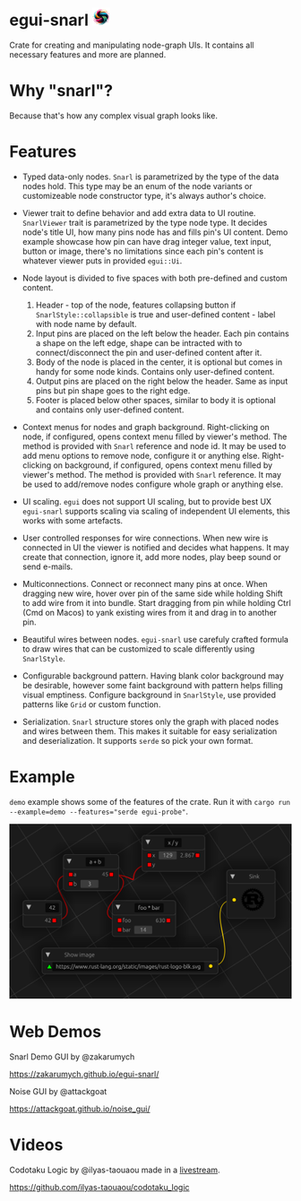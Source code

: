 # egui-snarl <img src="./logo.png" width="32"/>

Crate for creating and manipulating node-graph UIs.
It contains all necessary features and more are planned.

# Why "snarl"?

Because that's how any complex visual graph looks like.

# Features

- Typed data-only nodes.
  `Snarl` is parametrized by the type of the data nodes hold.
  This type may be an enum of the node variants or customizeable node constructor type,
  it's always author's choice.

- Viewer trait to define behavior and add extra data to UI routine.
  `SnarlViewer` trait is parametrized by the type node type.
  It decides node's title UI, how many pins node has and fills pin's UI content.
  Demo example showcase how pin can have drag integer value, text input, button or image,
  there's no limitations since each pin's content is whatever viewer puts in provided `egui::Ui`.

- Node layout is divided to five spaces with both pre-defined and custom content.
  1. Header - top of the node, features collapsing button if `SnarlStyle::collapsible` is true and user-defined content - label with node name by default.
  2. Input pins are placed on the left below the header.
     Each pin contains a shape on the left edge, shape can be intracted with to connect/disconnect the pin and user-defined content after it.
  3. Body of the node is placed in the center, it is optional but comes in handy for some node kinds. Contains only user-defined content.
  4. Output pins are placed on the right below the header.
     Same as input pins but pin shape goes to the right edge.
  5. Footer is placed below other spaces, similar to body it is optional and contains only user-defined content.

- Context menus for nodes and graph background.
  Right-clicking on node, if configured, opens context menu filled by viewer's method. The method is provided with `Snarl` reference and node id. It may be used to add menu options to remove node, configure it or anything else.
  Right-clicking on background, if configured, opens context menu filled by viewer's method. The method is provided with `Snarl` reference. It may be used to add/remove nodes configure whole graph or anything else.

- UI scaling.
  `egui` does not support UI scaling, but to provide best UX `egui-snarl` supports scaling
  via scaling of independent UI elements, this works with some artefacts.

- User controlled responses for wire connections.
  When new wire is connected in UI the viewer is notified and decides what happens.
  It may create that connection, ignore it, add more nodes, play beep sound or send e-mails.

- Multiconnections.
  Connect or reconnect many pins at once.
  When dragging new wire, hover over pin of the same side while holding Shift to add wire from it into bundle.
  Start dragging from pin while holding Ctrl (Cmd on Macos) to yank existing wires from it and drag in to another pin.

- Beautiful wires between nodes.
  `egui-snarl` use carefuly crafted formula to draw wires that can be customized to scale differently using `SnarlStyle`.

- Configurable background pattern.
  Having blank color background may be desirable, however some faint background with pattern helps filling visual emptiness.
  Configure background in `SnarlStyle`, use provided patterns like `Grid` or custom function.

- Serialization.
  `Snarl` structure stores only the graph with placed nodes and wires between them.
  This makes it suitable for easy serialization and deserialization.
  It supports `serde` so pick your own format.

# Example

`demo` example shows some of the features of the crate.
Run it with `cargo run --example=demo --features="serde egui-probe"`.

[![demo](./demo.png)](./demo.png)

# Web Demos

Snarl Demo GUI by @zakarumych

https://zakarumych.github.io/egui-snarl/

Noise GUI by @attackgoat

https://attackgoat.github.io/noise_gui/

# Videos

Codotaku Logic by @ilyas-taouaou made in a [livestream](https://www.youtube.com/watch?v=zigPWkPm00U).

https://github.com/ilyas-taouaou/codotaku_logic
